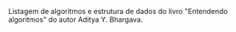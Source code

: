 Listagem de algoritmos e estrutura de dados do livro "Entendendo algoritmos" do autor Aditya Y. Bhargava.



